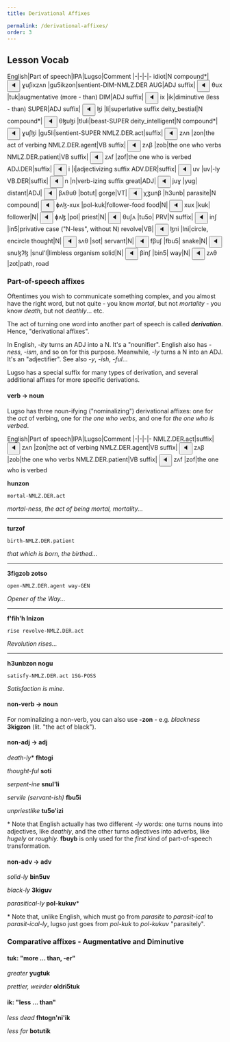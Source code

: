 ```yaml
---
title: Derivational Affixes

permalink: /derivational-affixes/
order: 3
---
```


## Lesson Vocab

English|Part of speech|IPA|Lugso|Comment
|-|-|-|-
idiot|N compound*|<span class='spoken'> <button class='speak' type='button' data-ipa='ɣuʃixzʌn'>🔈</button> <span class='ipa'>ɣuʃixzʌn</span> </span>|gu5ikzon|sentient-DIM-NMLZ.DER
AUG|ADJ suffix|<span class='spoken'> <button class='speak' type='button' data-ipa='θux'>🔈</button> <span class='ipa'>θux</span> </span>|tuk|augmentative (more - than)
DIM|ADJ suffix|<span class='spoken'> <button class='speak' type='button' data-ipa='ix'>🔈</button> <span class='ipa'>ix</span> </span>|ik|diminutive (less - than)
SUPER|ADJ suffix|<span class='spoken'> <button class='speak' type='button' data-ipa='ɮi'>🔈</button> <span class='ipa'>ɮi</span> </span>|li|superlative suffix
deity_bestial|N compound*|<span class='spoken'> <button class='speak' type='button' data-ipa='θɮuɮi'>🔈</button> <span class='ipa'>θɮuɮi</span> </span>|tluli|beast-SUPER
deity_intelligent|N compound*|<span class='spoken'> <button class='speak' type='button' data-ipa='ɣuʃɮi'>🔈</button> <span class='ipa'>ɣuʃɮi</span> </span>|gu5li|sentient-SUPER
NMLZ.DER.act|suffix|<span class='spoken'> <button class='speak' type='button' data-ipa='zʌn'>🔈</button> <span class='ipa'>zʌn</span> </span>|zon|the act of verbing
NMLZ.DER.agent|VB suffix|<span class='spoken'> <button class='speak' type='button' data-ipa='zʌβ'>🔈</button> <span class='ipa'>zʌβ</span> </span>|zob|the one who verbs
NMLZ.DER.patient|VB suffix|<span class='spoken'> <button class='speak' type='button' data-ipa='zʌf'>🔈</button> <span class='ipa'>zʌf</span> </span>|zof|the one who is verbed
ADJ.DER|suffix|<span class='spoken'> <button class='speak' type='button' data-ipa='i'>🔈</button> <span class='ipa'>i</span> </span>|i|adjectivizing suffix
ADV.DER|suffix|<span class='spoken'> <button class='speak' type='button' data-ipa='uv'>🔈</button> <span class='ipa'>uv</span> </span>|uv|-ly
VB.DER|suffix|<span class='spoken'> <button class='speak' type='button' data-ipa='n'>🔈</button> <span class='ipa'>n</span> </span>|n|verb-izing suffix
great|ADJ|<span class='spoken'> <button class='speak' type='button' data-ipa='juɣ'>🔈</button> <span class='ipa'>juɣ</span> </span>|yug|
distant|ADJ|<span class='spoken'> <button class='speak' type='button' data-ipa='βʌθuθ'>🔈</button> <span class='ipa'>βʌθuθ</span> </span>|botut|
gorge|VT|<span class='spoken'> <button class='speak' type='button' data-ipa='χʒunβ'>🔈</button> <span class='ipa'>χʒunβ</span> </span>|h3unb|
parasite|N compound|<span class='spoken'> <button class='speak' type='button' data-ipa='ɸʌɮ-xux'>🔈</button> <span class='ipa'>ɸʌɮ-xux</span> </span>|pol-kuk|follower-food
food|N|<span class='spoken'> <button class='speak' type='button' data-ipa='xux'>🔈</button> <span class='ipa'>xux</span> </span>|kuk|
follower|N|<span class='spoken'> <button class='speak' type='button' data-ipa='ɸʌɮ'>🔈</button> <span class='ipa'>ɸʌɮ</span> </span>|pol|
priest|N|<span class='spoken'> <button class='speak' type='button' data-ipa='θuʃʌ'>🔈</button> <span class='ipa'>θuʃʌ</span> </span>|tu5o|
PRV|N suffix|<span class='spoken'> <button class='speak' type='button' data-ipa='inʃ'>🔈</button> <span class='ipa'>inʃ</span> </span>|in5|privative case ("N-less", without N)
revolve|VB|<span class='spoken'> <button class='speak' type='button' data-ipa='ɮni'>🔈</button> <span class='ipa'>ɮni</span> </span>|lni|circle, encircle
thought|N|<span class='spoken'> <button class='speak' type='button' data-ipa='sʌθ'>🔈</button> <span class='ipa'>sʌθ</span> </span>|sot|
servant|N|<span class='spoken'> <button class='speak' type='button' data-ipa='fβuʃ'>🔈</button> <span class='ipa'>fβuʃ</span> </span>|fbu5|
snake|N|<span class='spoken'> <button class='speak' type='button' data-ipa='snuɮʔɮ'>🔈</button> <span class='ipa'>snuɮʔɮ</span> </span>|snul'l|limbless organism
solid|N|<span class='spoken'> <button class='speak' type='button' data-ipa='βinʃ'>🔈</button> <span class='ipa'>βinʃ</span> </span>|bin5|
way|N|<span class='spoken'> <button class='speak' type='button' data-ipa='zʌθ'>🔈</button> <span class='ipa'>zʌθ</span> </span>|zot|path, road

### Part-of-speech affixes

Oftentimes you wish to communicate something complex, and you almost have the right word, but not quite - you know _mortal_, but not _mortality_ - you know _death_, but not _deathly_... etc.

The act of turning one word into another part of speech is called _**derivation**_. Hence, "derivational affixes".

In English, _-ity_ turns an ADJ into a N. It's a "nounifier". English also has _-ness_, _-ism_, and so on for this purpose. Meanwhile, _-ly_ turns a N into an ADJ. It's an "adjectifier". See also _-y_, _-ish_, _-ful_...

Lugso has a special suffix for many types of derivation, and several additional affixes for more specific derivations.

#### verb -> noun

Lugso has three noun-ifying ("nominalizing") derivational affixes: one for the _act_ of verbing, one for _the one who verbs_, and one for _the one who is verbed_.

English|Part of speech|IPA|Lugso|Comment
|-|-|-|-
NMLZ.DER.act|suffix|<span class='spoken'> <button class='speak' type='button' data-ipa='zʌn'>🔈</button> <span class='ipa'>zʌn</span> </span>|zon|the act of verbing
NMLZ.DER.agent|VB suffix|<span class='spoken'> <button class='speak' type='button' data-ipa='zʌβ'>🔈</button> <span class='ipa'>zʌβ</span> </span>|zob|the one who verbs
NMLZ.DER.patient|VB suffix|<span class='spoken'> <button class='speak' type='button' data-ipa='zʌf'>🔈</button> <span class='ipa'>zʌf</span> </span>|zof|the one who is verbed

**hunzon**

`mortal-NMLZ.DER.act`

_mortal-ness, the act of being mortal, mortality..._

---

**turzof**

`birth-NMLZ.DER.patient`

_that which is born, the birthed..._

---

**3figzob zotso**

`open-NMLZ.DER.agent way-GEN`

_Opener of the Way..._

---

**f'fih'h lnizon**

`rise revolve-NMLZ.DER.act`

_Revolution rises..._

---

**h3unbzon nogu**

`satisfy-NMLZ.DER.act 1SG-POSS`

_Satisfaction is mine._

#### non-verb -> noun

For nominalizing a non-verb, you can also use **-zon** - e.g. _blackness_ **3kigzon** (lit. "the act of black").

#### non-adj -> adj

_death-ly_* **fhtogi**

_thought-ful_ **soti**

_serpent-ine_ **snul'li**

_servile (servant-ish)_ **fbu5i**

_unpriestlike_ **tu5o'izi**

\* Note that English actually has two different _-ly_ words: one turns nouns into adjectives, like _deathly_, and the other turns adjectives into adverbs, like _hugely_ or _roughly_. **fbuyb** is only used for the _first_ kind of part-of-speech transformation.

#### non-adv -> adv

_solid-ly_  **bin5uv**

_black-ly_ **3kiguv**

_parasitical-ly_ **pol-kukuv***

\* Note that, unlike English, which must go from *parasite* to *parasit-ical* to *parasit-ical-ly*, lugso just goes from *pol-kuk* to *pol-kukuv* "parasitely".

### Comparative affixes - Augmentative and Diminutive

#### tuk: "more ... than, -er"

_greater_ **yugtuk**

_prettier, weirder_ **oldri5tuk**

#### ik: "less ... than"

_less dead_ **fhtogn'ni'ik**

_less far_ **botutik**
